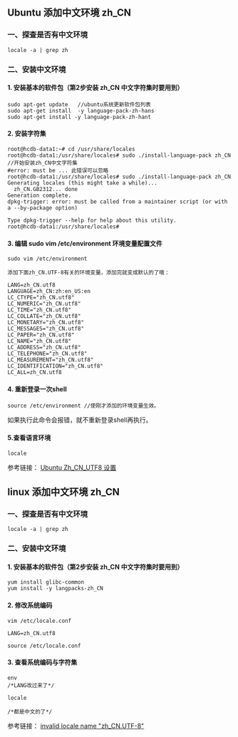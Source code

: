 

## Ubuntu 添加中文环境 zh_CN

### 一、探查是否有中文环境

```shell
locale -a | grep zh
```



### 二、安装中文环境

#### 1. 安装基本的软件包（第2步安装 zh_CN 中文字符集时要用到）

```shell
sudo apt-get update   //ubuntu系统更新软件包列表
sudo apt-get install  -y language-pack-zh-hans
sudo apt-get install -y language-pack-zh-hant
```



#### 2. 安装字符集

```shell
root@hcdb-data1:~# cd /usr/share/locales 
root@hcdb-data1:/usr/share/locales# sudo ./install-language-pack zh_CN  //开始安装zh_CN中文字符集
#error: must be ... 此错误可以忽略
root@hcdb-data1:/usr/share/locales# sudo ./install-language-pack zh_CN
Generating locales (this might take a while)...
  zh_CN.GB2312... done
Generation complete.
dpkg-trigger: error: must be called from a maintainer script (or with a --by-package option)

Type dpkg-trigger --help for help about this utility.
root@hcdb-data1:/usr/share/locales# 
```



#### 3. 编辑 sudo vim /etc/environment 环境变量配置文件

```shell
sudo vim /etc/environment

添加下面zh_CN.UTF-8有关的环境变量，添加完就变成默认的了哦：

LANG=zh_CN.utf8
LANGUAGE=zh_CN:zh:en_US:en
LC_CTYPE="zh_CN.utf8"
LC_NUMERIC="zh_CN.utf8"
LC_TIME="zh_CN.utf8"
LC_COLLATE="zh_CN.utf8"
LC_MONETARY="zh_CN.utf8"
LC_MESSAGES="zh_CN.utf8"
LC_PAPER="zh_CN.utf8"
LC_NAME="zh_CN.utf8"
LC_ADDRESS="zh_CN.utf8"
LC_TELEPHONE="zh_CN.utf8"
LC_MEASUREMENT="zh_CN.utf8"
LC_IDENTIFICATION="zh_CN.utf8"
LC_ALL=zh_CN.utf8
```



#### 4. 重新登录一次shell

```shell
source /etc/environment //使刚才添加的环境变量生效。
```

如果执行此命令会报错，就不重新登录shell再执行。



#### 5.查看语言环境

```shell
locale
```

参考链接： [Ubuntu Zh_CN_UTF8 设置](https://zhuanlan.zhihu.com/p/165961076)









## linux 添加中文环境 zh_CN

### 一、探查是否有中文环境

```shell
locale -a | grep zh
```



### 二、安装中文环境

#### 1. 安装基本的软件包（第2步安装 zh_CN 中文字符集时要用到）

```shell
yum install glibc-common  
yum install -y langpacks-zh_CN 
```



#### 2. 修改系统编码

```shell
vim /etc/locale.conf 

LANG=zh_CN.utf8 

source /etc/locale.conf 
```



#### 3. 查看系统编码与字符集

```shell
env
/*LANG改过来了*/

locale

/*都是中文的了*/
```


参考链接： [invalid locale name "zh_CN.UTF-8" ](https://www.cnblogs.com/kuang17/p/13164266.html)












